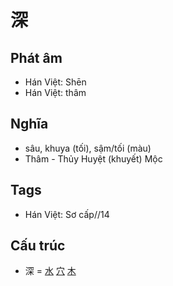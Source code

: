 # 深

## Phát âm
* Hán Việt: Shēn
* Hán Việt: thâm

## Nghĩa
* sâu, khuya (tối), sậm/tối (màu)
* Thâm - Thủy Huyệt (khuyết) Mộc

## Tags
* Hán Việt: Sơ cấp//14

## Cấu trúc
* 深 = [水](水.md) [穴](穴.md) [木](木.md)

<script>window.HANZI_FIELD='深';</script>